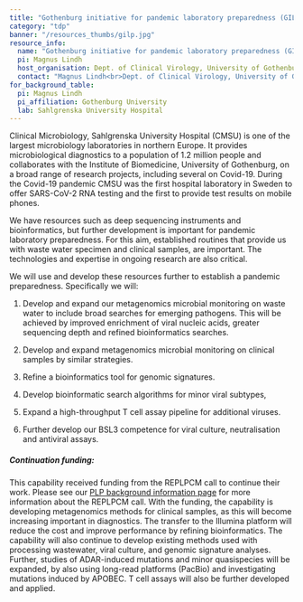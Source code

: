 ```yaml
---
title: "Gothenburg initiative for pandemic laboratory preparedness (GILP)"
category: "tdp"
banner: "/resources_thumbs/gilp.jpg"
resource_info:
  name: "Gothenburg initiative for pandemic laboratory preparedness (GILP)"
  pi: Magnus Lindh
  host_organisation: Dept. of Clinical Virology, University of Gothenburg and Clinical Microbiology, Sahlgrenska University Hospital
  contact: "Magnus Lindh<br>Dept. of Clinical Virology, University of Gothenburg and Clinical Microbiology, Sahlgrenska University Hospital<br>Email: [magnus.lindh@microbio.gu.se](mailto:magnus.lindh@microbio.gu.se)"
for_background_table:
  pi: Magnus Lindh
  pi_affiliation: Gothenburg University
  lab: Sahlgrenska University Hospital
---
```


Clinical Microbiology, Sahlgrenska University Hospital (CMSU) is one of the largest microbiology laboratories in northern Europe. It provides microbiological diagnostics to a population of 1.2 million people and collaborates with the Institute of Biomedicine, University of Gothenburg, on a broad range of research projects, including several on Covid-19. During the Covid-19 pandemic CMSU was the first hospital laboratory in Sweden to offer SARS-CoV-2 RNA testing and the first to provide test results on mobile phones.

We have resources such as deep sequencing instruments and bioinformatics, but further development is important for pandemic laboratory preparedness. For this aim, established routines that provide us with waste water specimen and clinical samples, are important. The technologies and expertise in ongoing research are also critical.

We will use and develop these resources further to establish a pandemic preparedness. Specifically we will:

1. Develop and expand our metagenomics microbial monitoring on waste water to include broad searches for emerging pathogens. This will be achieved by improved enrichment of viral nucleic acids, greater sequencing depth and refined bioinformatics searches.

2. Develop and expand metagenomics microbial monitoring on clinical samples by similar strategies.

3. Refine a bioinformatics tool for genomic signatures.

4. Develop bioinformatic search algorithms for minor viral subtypes,

5. Expand a high-throughput T cell assay pipeline for additional viruses.

6. Further develop our BSL3 competence for viral culture, neutralisation and antiviral assays.

##### Continuation funding:

This capability received funding from the REPLPCM call to continue their work. Please see our <a href="/plp-program-background/#progress-to-date-previous-calls">PLP background information page</a> for more information about the REPLPCM call. With the funding, the capability is developing metagenomics methods for clinical samples, as this will become increasing important in diagnostics. The transfer to the Illumina platform will reduce the cost and improve performance by refining bioinformatics. The capability will also continue to develop existing methods used with processing wastewater, viral culture, and genomic signature analyses. Further, studies of ADAR-induced mutations and minor quasispecies will be expanded, by also using long-read platforms (PacBio) and investigating mutations induced by APOBEC. T cell assays will also be further developed and applied.
